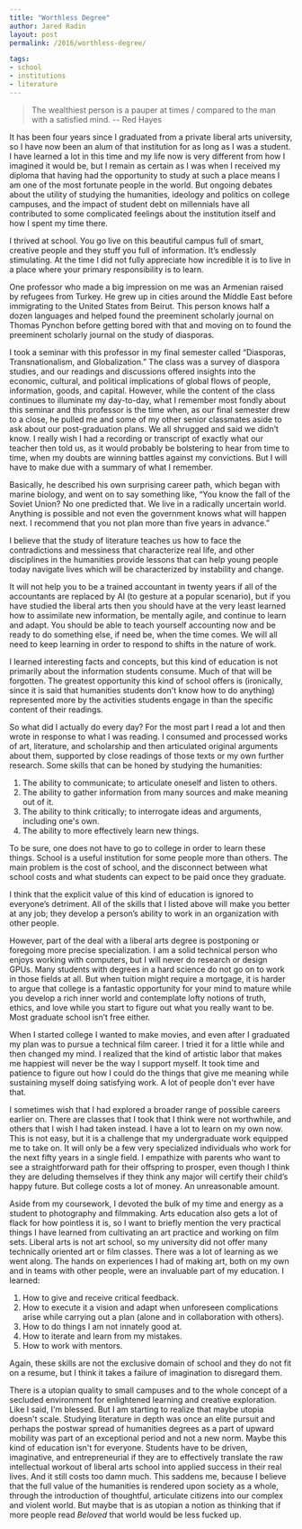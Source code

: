 ```yaml
---
title: "Worthless Degree"
author: Jared Radin
layout: post
permalink: /2016/worthless-degree/

tags:
- school
- institutions
- literature
---
```


> The wealthiest person is a pauper at times / compared to the man with a satisfied mind.
-- Red Hayes

It has been four years since I graduated from a private liberal arts university, so I have now been an alum of that institution for as long as I was a student.
I have learned a lot in this time and my life now is very different from how I imagined it would be, but I remain as certain as I was when I received my diploma that having had the opportunity to study at such a place means I am one of the most fortunate people in the world.
But ongoing debates about the utility of studying the humanities, ideology and politics on college campuses, and the impact of student debt on millennials have all contributed to some complicated feelings about the institution itself and how I spent my time there.

I thrived at school. You go live on this beautiful campus full of smart, creative people and they stuff you full of information. It’s endlessly stimulating. At the time I did not fully appreciate how incredible it is to live in a place where your primary responsibility is to learn.

One professor who made a big impression on me was an Armenian raised by refugees from Turkey. He grew up in cities around the Middle East before immigrating to the United States from Beirut.
This person knows half a dozen languages and helped found the preeminent scholarly journal on Thomas Pynchon before getting bored with that and moving on to found the preeminent scholarly journal on the study of diasporas.

I took a seminar with this professor in my final semester called “Diasporas, Transnationalism, and Globalization.” The class was a survey of diaspora studies, and our readings and discussions offered insights into the economic, cultural, and political implications of global flows of people, information, goods, and capital.
However, while the content of the class continues to illuminate my day-to-day, what I remember most fondly about this seminar and this professor is the time when, as our final semester drew to a close, he pulled me and some of my other senior classmates aside to ask about our post-graduation plans.
We all shrugged and said we didn’t know.
I really wish I had a recording or transcript of exactly what our teacher then told us, as it would probably be bolstering to hear from time to time, when my doubts are winning battles against my convictions. But I will have to make due with a summary of what I remember.

Basically, he described his own surprising career path, which began with marine biology, and went on to say something like, “You know the fall of the Soviet Union? No one predicted that. We live in a radically uncertain world. Anything is possible and not even the government knows what will happen next. I recommend that you not plan more than five years in advance.”

I believe that the study of literature teaches us how to face the contradictions and messiness that characterize real life, and other disciplines in the humanities provide lessons that can help young people today navigate lives which will be characterized by instability and change.

It will not help you to be a trained accountant in twenty years if all of the accountants are replaced by AI (to gesture at a popular scenario), but if you have studied the liberal arts then you should have at the very least learned how to assimilate new information, be mentally agile, and continue to learn and adapt. You should be able to teach yourself accounting now and be ready to do something else, if need be, when the time comes. We will all need to keep learning in order to respond to shifts in the nature of work.

I learned interesting facts and concepts, but this kind of education is not primarily about the information students consume. Much of that will be forgotten.
The greatest opportunity this kind of school offers is (ironically, since it is said that humanities students don't know how to do anything) represented more by the activities students engage in than the specific content of their readings.

So what did I actually do every day? For the most part I read a lot and then wrote in response to what I was reading. I consumed and processed works of art, literature, and scholarship and then articulated original arguments about them, supported by close readings of those texts or my own further research. Some skills that can be honed by studying the humanities:

1. The ability to communicate; to articulate oneself and listen to others.
2. The ability to gather information from many sources and make meaning out of it.
3. The ability to think critically; to interrogate ideas and arguments, including one's own.
4. The ability to more effectively learn new things.

To be sure, one does not have to go to college in order to learn these things. School is a useful institution for some people more than others.
The main problem is the cost of school, and the disconnect between what school costs and what students can expect to be paid once they graduate.

I think that the explicit value of this kind of education is ignored to everyone’s detriment.
All of the skills that I listed above will make you better at any job; they develop a person’s ability to work in an organization with other people.

However, part of the deal with a liberal arts degree is postponing or foregoing more precise specialization.
I am a solid technical person who enjoys working with computers, but I will never do research or design GPUs.
Many students with degrees in a hard science do not go on to work in those fields at all.
But when tuition might require a mortgage, it is harder to argue that college is a fantastic opportunity for your mind to mature while you develop a rich inner world and contemplate lofty notions of truth, ethics, and love while you start to figure out what you really want to be.
Most graduate school isn’t free either.

When I started college I wanted to make movies, and even after I graduated my plan was to pursue a technical film career.
I tried it for a little while and then changed my mind. I realized that the kind of artistic labor that makes me happiest will never be the way I support myself.
It took time and patience to figure out how I could do the things that give me meaning while sustaining myself doing satisfying work. A lot of people don't ever have that.

I sometimes wish that I had explored a broader range of possible careers earlier on.
There are classes that I took that I think were not worthwhile, and others that I wish I had taken instead. I have a lot to learn on my own now.
This is not easy, but it is a challenge that my undergraduate work equipped me to take on.
It will only be a few very specialized individuals who work for the next fifty years in a single field.
I empathize with parents who want to see a straightforward path for their offspring to prosper, even though I think they are deluding themselves if they think any major will certify their child’s happy future.
But college costs a lot of money. An unreasonable amount.

Aside from my coursework, I devoted the bulk of my time and energy as a student to photography and filmmaking.
Arts education also gets a lot of flack for how pointless it is, so I want to briefly mention the very practical things I have learned from cultivating an art practice and working on film sets.
Liberal arts is not art school, so my university did not offer many technically oriented art or film classes. There was a lot of learning as we went along.
The hands on experiences I had of making art, both on my own and in teams with other people, were an invaluable part of my education. I learned:

1. How to give and receive critical feedback.
2. How to execute it a vision and adapt when unforeseen complications arise while carrying out a plan (alone and in collaboration with others).
3. How to do things I am not innately good at.
4. How to iterate and learn from my mistakes.
5. How to work with mentors.

Again, these skills are not the exclusive domain of school and they do not fit on a resume, but I think it takes a failure of imagination to disregard them.

There is a utopian quality to small campuses and to the whole concept of a secluded environment for enlightened learning and creative exploration. Like I said, I'm blessed.
But I am starting to realize that maybe utopia doesn't scale.
Studying literature in depth was once an elite pursuit and perhaps the postwar spread of humanities degrees as a part of upward mobility was part of an exceptional period and not a new norm. Maybe this kind of education isn't for everyone.
Students have to be driven, imaginative, and entrepreneurial if they are to effectively translate the raw intellectual workout of liberal arts school into applied success in their real lives. And it still costs too damn much.
This saddens me, because I believe that the full value of the humanities is rendered upon society as a whole, through the introduction of thoughtful, articulate citizens into our complex and violent world.
But maybe that is as utopian a notion as thinking that if more people read *Beloved* that world would be less fucked up.
